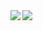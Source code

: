 <!-- ![GitHub Stats Card](https://github-readme-stats.vercel.app/api?username=take8&show_icons=true&count_private=true&theme=tokyonight) -->

<!-- ![GitHub Extra Pins](https://github-readme-stats.vercel.app/api/pin/?username=take8&repo=express-typescript-ddd&theme=tokyonight) -->

<!-- ![Top Languages Card](https://github-readme-stats.vercel.app/api/top-langs/?username=take8&theme=tokyonight) -->

<!-- ![Top Languages Card (Compact layout)](https://github-readme-stats.vercel.app/api/top-langs/?username=take8&layout=compact&theme=tokyonight) -->

<a href="https://github.com/anuraghazra/github-readme-stats">
  <img align="left" src="https://github-readme-stats-git-master-take8s-projects.vercel.app/api?username=take8&count_private=true&show_icons=true&theme=tokyonight" />
</a>
<a href="https://github.com/anuraghazra/github-readme-stats">
  <img align="left" src="https://github-readme-stats-git-master-take8s-projects.vercel.app/api/top-langs/?username=take8&theme=tokyonight" />
</a>
